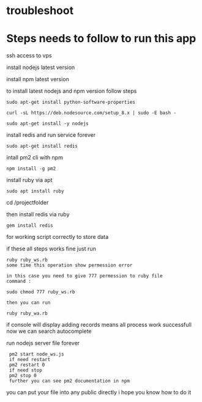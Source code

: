 # troubleshoot
# Steps needs to follow to run this app

ssh access to vps

install nodejs latest version

install npm latest version

to install latest nodejs and npm version follow steps


    sudo apt-get install python-software-properties

    curl -sL https://deb.nodesource.com/setup_8.x | sudo -E bash -

    sudo apt-get install -y nodejs

install redis and run service forever

    sudo apt-get install redis

intall pm2 cli with npm 
    
    npm install -g pm2

install ruby via apt

    sudo apt install ruby

cd /projectfolder

then install redis via ruby 

    gem install redis

for working script correctly to store data

if these all steps works fine just run  

    ruby ruby_ws.rb
    some time this operation show permession error

    in this case you need to give 777 permession to ruby file
    command :

    sudo chmod 777 ruby_ws.rb

    then you can run 

    ruby ruby_wa.rb

 if console will display adding records means all process work successfull now we can search autocomplete

 run nodejs server file forever 

     pm2 start node_ws.js
     if need restart
     pm2 restart 0
     if need stop
     pm2 stop 0
     further you can see pm2 documentation in npm


you can put your file into any public directly 
i hope you know how to do it
